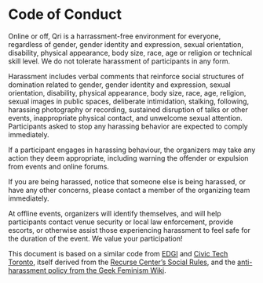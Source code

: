 # Code of Conduct

Online or off, Qri is a harrassment-free environment for everyone, regardless of gender, gender identity and expression, sexual orientation, disability, physical appearance, body size, race, age or religion or technical skill level. We do not tolerate harassment of participants in any form.

Harassment includes verbal comments that reinforce social structures of domination related to gender, gender identity and expression, sexual orientation, disability, physical appearance, body size, race, age, religion, sexual images in public spaces, deliberate intimidation, stalking, following, harassing photography or recording, sustained disruption of talks or other events, inappropriate physical contact, and unwelcome sexual attention. Participants asked to stop any harassing behavior are expected to comply immediately.

If a participant engages in harassing behaviour, the organizers may take any action they deem appropriate, including warning the offender or expulsion from events and online forums.

If you are being harassed, notice that someone else is being harassed, or have any other concerns, please contact a member of the organizing team immediately.

At offline events, organizers will identify themselves, and will help participants contact venue security or local law enforcement, provide escorts, or otherwise assist those experiencing harassment to feel safe for the duration of the event. We value your participation!

This document is based on a similar code from [EDGI](https://envirodatagov.org/) and [Civic Tech Toronto](http://civictech.ca/about-us/), itself derived from the [Recurse Center’s Social Rules](https://www.recurse.com/manual#sec-environment), and the [anti-harassment policy from the Geek Feminism Wiki](http://geekfeminism.wikia.com/wiki/Conference_anti-harassment/Policy).
